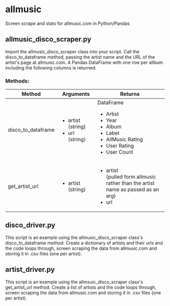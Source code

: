 # allmusic
Screen scrape and stats for allmusic.com in Python/Pandas

## allmusic_disco_scraper.py
Import the allmusic_disco_scraper class into your script.  Call the disco_to_dataframe method, passing the artist name and the URL of the artist's page at allmusic.com.  A Pandas DataFrame with one row per allbum including the following columns is returned.
### Methods:
| Method | Arguments | Returns |
| --- | --- | --- |
| disco_to_dataframe | <ul><li>artist (string)</li><li>url (string)</li></ul> | DataFrame <ul><li>Artist</li><li>Year</li><li>Album</li><li>Label</li><li>AllMusic Rating</li><li>User Rating</li><li>User Count</li></ul> |
| get_artist_url | <ul><li>artist (string)</li></ul> | <ul><li>artist<br/>(pulled form allmusic rather than the artist <br/>name as passed as an arg)</li><li>url</li></ul> |

## disco_driver.py
This script is an example using the allmusic_disco_scraper class's disco_to_dataframe method.  Create a dictionary of artists and their urls and the code loops through, screen scraping the data from allmusic.com and storing it in .csv files (one per artist).

## artist_driver.py
This script is an example using the allmsuic_disco_scraper class's get_artist_url method. Create a list of artists and the code loops through, screen scraping the data from allmusic.com and storing it in .csv files (one per artist).
